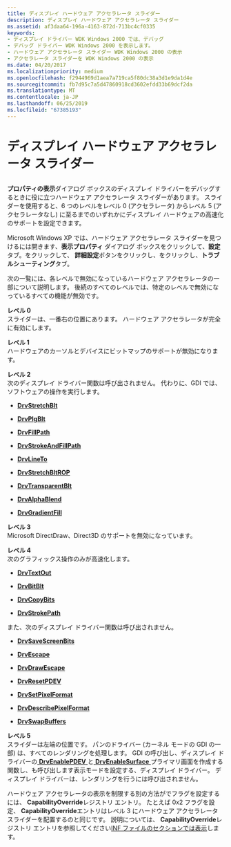 ```yaml
---
title: ディスプレイ ハードウェア アクセラレータ スライダー
description: ディスプレイ ハードウェア アクセラレータ スライダー
ms.assetid: af3daa64-196a-4163-872d-713bc4cf0335
keywords:
- ディスプレイ ドライバー WDK Windows 2000 では、デバッグ
- デバッグ ドライバー WDK Windows 2000 を表示します。
- ハードウェア アクセラレータ スライダー WDK Windows 2000 の表示
- アクセラレータ スライダーを WDK Windows 2000 の表示
ms.date: 04/20/2017
ms.localizationpriority: medium
ms.openlocfilehash: f2944969d1aea7a719ca5f80dc38a3d1e9da1d4e
ms.sourcegitcommit: fb7d95c7a5d47860918cd3602efdd33b69dcf2da
ms.translationtype: MT
ms.contentlocale: ja-JP
ms.lasthandoff: 06/25/2019
ms.locfileid: "67385193"
---
```

# <a name="display-hardware-acceleration-slider"></a>ディスプレイ ハードウェア アクセラレータ スライダー


## <span id="ddk_display_hardware_acceleration_slider_gg"></span><span id="DDK_DISPLAY_HARDWARE_ACCELERATION_SLIDER_GG"></span>


**プロパティの表示**ダイアログ ボックスのディスプレイ ドライバーをデバッグするときに役に立つハードウェア アクセラレータ スライダーがあります。 スライダーを使用すると、6 つのレベルをレベル 0 (アクセラレータ) からレベル 5 (アクセラレータなし) に至るまでのいずれかにディスプレイ ハードウェアの高速化のサポートを設定できます。

Microsoft Windows XP では、ハードウェア アクセラレータ スライダーを見つけるには開きます、**表示プロパティ** ダイアログ ボックスをクリックして、**設定**タブ。をクリックして、 **詳細設定**ボタンをクリックし、をクリックし、**トラブルシューティング**タブ。

次の一覧には、各レベルで無効になっているハードウェア アクセラレータの一部について説明します。 後続のすべてのレベルでは、特定のレベルで無効になっているすべての機能が無効です。

<span id="Level_0"></span><span id="level_0"></span><span id="LEVEL_0"></span>**レベル 0**  
スライダーは、一番右の位置にあります。 ハードウェア アクセラレータが完全に有効にします。

<span id="Level_1"></span><span id="level_1"></span><span id="LEVEL_1"></span>**レベル 1**  
ハードウェアのカーソルとデバイスにビットマップのサポートが無効になります。

<span id="Level_2"></span><span id="level_2"></span><span id="LEVEL_2"></span>**レベル 2**  
次のディスプレイ ドライバー関数は呼び出されません。 代わりに、GDI では、ソフトウェアの操作を実行します。

-   [**DrvStretchBlt**](https://docs.microsoft.com/windows/desktop/api/winddi/nf-winddi-drvstretchblt)

-   [**DrvPlgBlt**](https://docs.microsoft.com/windows/desktop/api/winddi/nf-winddi-drvplgblt)

-   [**DrvFillPath**](https://docs.microsoft.com/windows/desktop/api/winddi/nf-winddi-drvfillpath)

-   [**DrvStrokeAndFillPath**](https://docs.microsoft.com/windows/desktop/api/winddi/nf-winddi-drvstrokeandfillpath)

-   [**DrvLineTo**](https://docs.microsoft.com/windows/desktop/api/winddi/nf-winddi-drvlineto)

-   [**DrvStretchBltROP**](https://docs.microsoft.com/windows/desktop/api/winddi/nf-winddi-drvstretchbltrop)

-   [**DrvTransparentBlt**](https://docs.microsoft.com/windows/desktop/api/winddi/nf-winddi-drvtransparentblt)

-   [**DrvAlphaBlend**](https://docs.microsoft.com/windows/desktop/api/winddi/nf-winddi-drvalphablend)

-   [**DrvGradientFill**](https://docs.microsoft.com/windows/desktop/api/winddi/nf-winddi-drvgradientfill)

<span id="Level_3"></span><span id="level_3"></span><span id="LEVEL_3"></span>**レベル 3**  
Microsoft DirectDraw、Direct3D のサポートを無効になっています。

<span id="Level_4"></span><span id="level_4"></span><span id="LEVEL_4"></span>**レベル 4**  
次のグラフィックス操作のみが高速化します。

-   [**DrvTextOut**](https://docs.microsoft.com/windows/desktop/api/winddi/nf-winddi-drvtextout)

-   [**DrvBitBlt**](https://docs.microsoft.com/windows/desktop/api/winddi/nf-winddi-drvbitblt)

-   [**DrvCopyBits**](https://docs.microsoft.com/windows/desktop/api/winddi/nf-winddi-drvcopybits)

-   [**DrvStrokePath**](https://docs.microsoft.com/windows/desktop/api/winddi/nf-winddi-drvstrokepath)

また、次のディスプレイ ドライバー関数は呼び出されません。

-   [**DrvSaveScreenBits**](https://docs.microsoft.com/windows/desktop/api/winddi/nf-winddi-drvsavescreenbits)

-   [**DrvEscape**](https://docs.microsoft.com/windows/desktop/api/winddi/nf-winddi-drvescape)

-   [**DrvDrawEscape**](https://docs.microsoft.com/windows/desktop/api/winddi/nf-winddi-drvdrawescape)

-   [**DrvResetPDEV**](https://docs.microsoft.com/windows/desktop/api/winddi/nf-winddi-drvresetpdev)

-   [**DrvSetPixelFormat**](https://docs.microsoft.com/windows/desktop/api/winddi/nf-winddi-drvsetpixelformat)

-   [**DrvDescribePixelFormat**](https://docs.microsoft.com/windows/desktop/api/winddi/nf-winddi-drvdescribepixelformat)

-   [**DrvSwapBuffers**](https://docs.microsoft.com/windows/desktop/api/winddi/nf-winddi-drvswapbuffers)

<span id="Level_5"></span><span id="level_5"></span><span id="LEVEL_5"></span>**レベル 5**  
スライダーは左端の位置です。 パンのドライバー (カーネル モードの GDI の一部) は、すべてのレンダリングを処理します。 GDI の呼び出し、ディスプレイ ドライバーの[ **DrvEnablePDEV** ](https://docs.microsoft.com/windows/desktop/api/winddi/nf-winddi-drvenablepdev)と[ **DrvEnableSurface** ](https://docs.microsoft.com/windows/desktop/api/winddi/nf-winddi-drvenablesurface)プライマリ画面を作成する関数し、も呼び出します表示モードを設定する、ディスプレイ ドライバー。 ディスプレイ ドライバーは、レンダリングを行うには呼び出されません。

ハードウェア アクセラレータの表示を制限する別の方法がでフラグを設定するには、 **CapabilityOverride**レジストリ エントリ。 たとえば 0x2 フラグを設定、 **CapabilityOverride**エントリはレベル 3 にハードウェア アクセラレータ スライダーを配置するのと同じです。 説明については、 **CapabilityOverride**レジストリ エントリを参照してください[INF ファイルのセクションでは表示](display-inf-file-sections.md)します。

 

 





